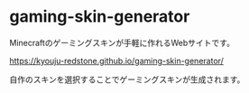 # gaming-skin-generator

Minecraftのゲーミングスキンが手軽に作れるWebサイトです。

https://kyouju-redstone.github.io/gaming-skin-generator/


自作のスキンを選択することでゲーミングスキンが生成されます。
